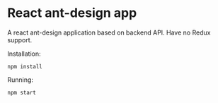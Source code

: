 # React ant-design app
A react ant-design application based on backend API. Have no Redux support.

Installation:

```shell
npm install
```

Running:

```shell
npm start
```